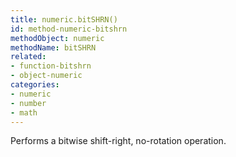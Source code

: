 ```yaml
---
title: numeric.bitSHRN()
id: method-numeric-bitshrn
methodObject: numeric
methodName: bitSHRN
related:
- function-bitshrn
- object-numeric
categories:
- numeric
- number
- math
---
```


Performs a bitwise shift-right, no-rotation operation.
